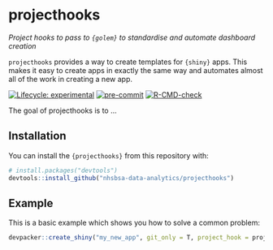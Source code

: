 
# projecthooks

_Project hooks to pass to `{golem}` to standardise and automate dashboard creation_

`projecthooks` provides a way to create templates for `{shiny}` apps. This makes it easy to create apps in exactly the same way and automates almost all of the work in creating a new app.

<!-- badges: start -->
[![Lifecycle: experimental](https://img.shields.io/badge/lifecycle-experimental-orange.svg)](https://lifecycle.r-lib.org/articles/stages.html#experimental)
[![pre-commit](https://img.shields.io/badge/pre--commit-enabled-brightgreen?logo=pre-commit&logoColor=white)](https://github.com/pre-commit/pre-commit)
[![R-CMD-check](https://github.com/nhsbsa-data-analytics/projecthooks/workflows/R-CMD-check/badge.svg)](https://github.com/nhsbsa-data-analytics/projecthooks/actions)
<!-- badges: end -->

The goal of projecthooks is to ...

## Installation

You can install the `{projecthooks}` from this repository with:

``` r
# install.packages("devtools")
devtools::install_github("nhsbsa-data-analytics/projecthooks")
```

## Example

This is a basic example which shows you how to solve a common problem:

``` r
devpacker::create_shiny("my_new_app", git_only = T, project_hook = projecthooks::nhsbsa_mi_project_hook)
```
